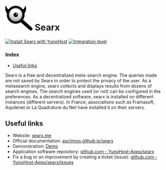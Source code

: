 # <img src="/images/searx_logo.svg" height="80px" alt="searx's logo"> Searx

[![Install Searx with YunoHost](https://install-app.yunohost.org/install-with-yunohost.png)](https://install-app.yunohost.org/?app=searx) [![Integration level](https://dash.yunohost.org/integration/searx.svg)](https://dash.yunohost.org/appci/app/searx)

### Index

- [Useful links](#useful-links)

Searx is a free and decentralized meta-search engine. The queries made are not saved by Searx in order to protect the privacy of the user. As a metasearch engine, searx collects and displays results from dozens of search engines. The search engines used (or not) can be configured in the preferences.
As a decentralized software, searx is installed on different instances (different servers). In France, associations such as Framasoft, Aquilenet or La Quadrature du Net have installed it on their servers.

## Useful links

+ Website: [searx.me](https://searx.me/)
+ Official documentation: [asciimoo.github.io/searx](https://asciimoo.github.io/searx/)
+ Demonstration: [Demo](https://demo.yunohost.org/searx/)
+ Application software repository: [github.com - YunoHost-Apps/searx](https://github.com/YunoHost-Apps/searx_ynh)
+ Fix a bug or an improvement by creating a ticket (issue): [github.com - YunoHost-Apps/searx/issues](https://github.com/YunoHost-Apps/searx_ynh/issues)
